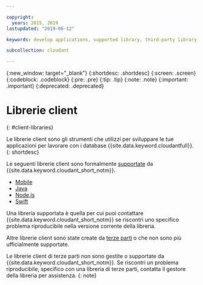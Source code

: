 ```yaml
---

copyright:
  years: 2015, 2019
lastupdated: "2019-06-12"

keywords: develop applications, supported library, third-party library

subcollection: cloudant

---
```


{:new_window: target="_blank"}
{:shortdesc: .shortdesc}
{:screen: .screen}
{:codeblock: .codeblock}
{:pre: .pre}
{:tip: .tip}
{:note: .note}
{:important: .important}
{:deprecated: .deprecated}

<!-- Acrolinx: 2019-01-15 -->

# Librerie client
{: #client-libraries}

Le librerie client sono gli strumenti che utilizzi per sviluppare le tue applicazioni
per lavorare con i database {{site.data.keyword.cloudantfull}}.
{: shortdesc}

Le seguenti librerie client sono formalmente [supportate](/docs/services/Cloudant?topic=cloudant-supported-client-libraries#supported-client-libraries) da {{site.data.keyword.cloudant_short_notm}}.

-	[Mobile](/docs/services/Cloudant?topic=cloudant-supported-client-libraries#mobile)
-	[Java](/docs/services/Cloudant?topic=cloudant-supported-client-libraries#java-supported)
-	[Node.js](/docs/services/Cloudant?topic=cloudant-supported-client-libraries#node-js-supported)
-	[Swift](/docs/services/Cloudant?topic=cloudant-supported-client-libraries#swift)

Una libreria supportata è quella per cui puoi contattare {{site.data.keyword.cloudant_short_notm}} se riscontri uno specifico
problema riproducibile nella versione corrente della libreria.

Altre librerie client sono state create da
[terze parti](/docs/services/Cloudant?topic=cloudant-third-party-client-libraries#third-party-client-libraries) o che non sono più ufficialmente supportate.

Le librerie client di terze parti non sono gestite o supportate da {{site.data.keyword.cloudant_short_notm}}. Se riscontri un problema riproducibile, specifico con una libreria di terze parti, contatta il gestore della libreria per assistenza.
{: note}

